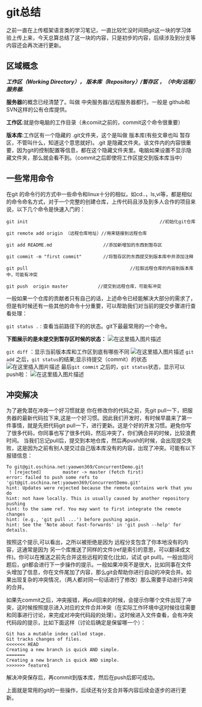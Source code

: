 ﻿# git总结
之前一直在上传框架语言类的学习笔记，一直比较忙没时间把git这一块的学习体验上传上来，今天总算总结了这一块的内容，只是初步的内容，后续涉及到分支等内容还会再次进行更新。
## 区域概念
***工作区（Working Directory）， 版本库（Repository）/暂存区 ，（中央/远程）服务器.***

**服务器**的概念已经清楚了。叫做 中央服务器/远程服务器都行。一般是 github和SVN这样的公有仓库提供。

**工作区**:就是你电脑的工作目录（未comiit之前的，commit这个命令很重要）

**版本库**:工作区有一个隐藏的 .git文件夹，这个是叫做 版本库(有些文章也叫 暂存区，不管叫什么，知道这个意思就好)。.git 是隐藏文件夹。该文件内的内容很重要，因为git的控制配置等信息，都在这个隐藏文件夹里。电脑如果设置不显示隐藏文件夹，那么就会看不到。（commit之后即使将工作区提交到版本库当中）

## 一些常用命令
在git 的命令行的方式中一些命令和linux十分的相似，如cd..，ls,vi等，都是相似的命令命名方式，对于一个完整的创建仓库，上传代码且涉及到多人合作的项目来说，以下几个命令是快速入门的：

```
git init                                                 //初始化git仓库
```

```
git remote add origin （远程仓库地址）//用来链接到远程仓库
```

```
git add README.md                   //添加新增加的东西到暂存区
```

```
git commit -m "first commit"        //将暂存区的东西提交到版本库中并添加注释
```

```
git pull                                      //拉取远程仓库的内容到版本库中，可能有冲突
```

```
git push  origin master           //提交到远程仓库，可能有冲突
```

一般如果一个仓库的贡献者只有自己的话，上述命令已经能解决大部分的需求了，但是有时候还有一些其他的命令十分重要，可以帮助我们对当前的提交步骤进行查看处理：

`git status .：`查看当前路径下的的状态。git下最最常用的一个命令。


**下图展示的是未提交到暂存区时候的状态：**
![在这里插入图片描述](https://img-blog.csdnimg.cn/20191220162818505.png?x-oss-process=image/watermark,type_ZmFuZ3poZW5naGVpdGk,shadow_10,text_aHR0cHM6Ly9ibG9nLmNzZG4ubmV0L3FxXzQwODQzNjM5,size_16,color_FFFFFF,t_70)

`git diff` ：显示当前版本库和工作区到底有哪些不同
![在这里插入图片描述](https://img-blog.csdnimg.cn/20191220162957526.png?x-oss-process=image/watermark,type_ZmFuZ3poZW5naGVpdGk,shadow_10,text_aHR0cHM6Ly9ibG9nLmNzZG4ubmV0L3FxXzQwODQzNjM5,size_16,color_FFFFFF,t_70)
`git add` 之后，`git status`的结果;显示待提交（commit）的状态
![在这里插入图片描述](https://img-blog.csdnimg.cn/20191220163041663.png?x-oss-process=image/watermark,type_ZmFuZ3poZW5naGVpdGk,shadow_10,text_aHR0cHM6Ly9ibG9nLmNzZG4ubmV0L3FxXzQwODQzNjM5,size_16,color_FFFFFF,t_70)
最后`git commit` 之后的，`git status`状态，显示可以push啦：
![在这里插入图片描述](https://img-blog.csdnimg.cn/20191220163348154.png?x-oss-process=image/watermark,type_ZmFuZ3poZW5naGVpdGk,shadow_10,text_aHR0cHM6Ly9ibG9nLmNzZG4ubmV0L3FxXzQwODQzNjM5,size_16,color_FFFFFF,t_70)
## 冲突解决
为了避免潜在冲突一个好习惯就是 你在修改你的代码之前，先git pull一下，把服务器的最新代码拉下来,这是一个好习惯。因此我们开发时，有时候早晨来了第一件事情，就是先把代码git pull一下，进行更新。这是个好的开发习惯。避免你写了很多代码，你同事也写了很多代码，然后冲突了，你们俩合并的时候，比较浪费时间。
当我们忘记pull后，提交到本地仓库，然后再push的时候，会出现提交失败，这是因为之前有别人提交过自己版本库没有的内容，出现了冲突。可能有以下报错信息：

```
To git@git.oschina.net:yaowen369/ConcurrentDemo.git
 ! [rejected]        master -> master (fetch first)
error: failed to push some refs to 'git@git.oschina.net:yaowen369/ConcurrentDemo.git'
hint: Updates were rejected because the remote contains work that you do
hint: not have locally. This is usually caused by another repository pushing
hint: to the same ref. You may want to first integrate the remote changes
hint: (e.g., 'git pull ...') before pushing again.
hint: See the 'Note about fast-forwards' in 'git push --help' for details.
```
按照这个提示,可以看出，之所以被拒绝是因为 远程分支包含了你本地没有的内容，这通常是因为 另一个库推送了同样的文件(ref是索引的意思，可以翻译成文件)。你可以在推送之前先合并这些远程的变化(比如，试试 git pull)。一般出现问题后，git都会进行下一步操作的提示。一般如果冲突不是很大，比如同事在文件头增加了信息，你在文件尾加了内容，那么git会帮助你进行自动的冲突合并。如果出现复杂的冲突情况，（两人都对同一句话进行了修改）那么需要手动进行冲突的合并。

如果先commit之后，冲突报错，再pull回来的时候，会提示你哪个文件出现了冲突，这时候按照提示进入对应的文件合并冲突（在实际工作环境中这时候往往需要和同事进行讨论，来完成对冲突代码段的处理）。这时候进入文件查看，会有冲突代码段的提示，比如下面这样（讨论后确定是保留哪一个）：

```
Git has a mutable index called stage.
Git tracks changes of files.
<<<<<<< HEAD
Creating a new branch is quick AND simple.
=======
Creating a new branch is quick AND simple.
>>>>>>> feature1
```
解决冲突保存后，再commit到版本库，然后在push后即可成功。

上面就是常用的git的一些操作，后续还有分支合并等内容后续会逐步的进行更新。
